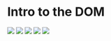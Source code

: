 # Intro to the DOM

<img src="https://assets.exercism.org/bootcamp/diagrams/javascript/dom-1.png" class="diagram"/>
<img src="https://assets.exercism.org/bootcamp/diagrams/javascript/dom-2.png" class="diagram"/>
<img src="https://assets.exercism.org/bootcamp/diagrams/javascript/dom-3.png" class="diagram"/>
<img src="https://assets.exercism.org/bootcamp/diagrams/javascript/dom-4.png" class="diagram"/>
<img src="https://assets.exercism.org/bootcamp/diagrams/javascript/dom-5.png" class="diagram"/>
